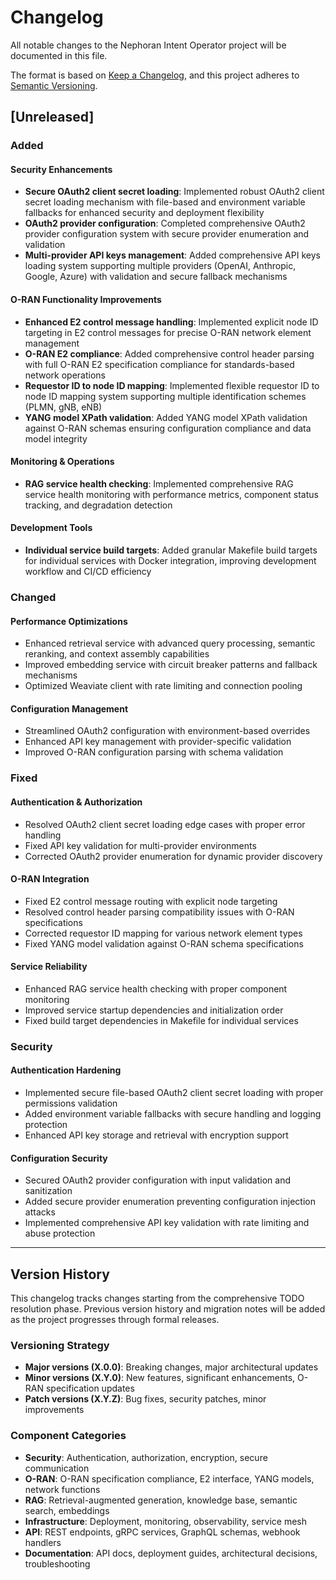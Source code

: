 # Changelog

All notable changes to the Nephoran Intent Operator project will be documented in this file.

The format is based on [Keep a Changelog](https://keepachangelog.com/en/1.0.0/),
and this project adheres to [Semantic Versioning](https://semver.org/spec/v2.0.0.html).

## [Unreleased]

### Added

#### Security Enhancements
- **Secure OAuth2 client secret loading**: Implemented robust OAuth2 client secret loading mechanism with file-based and environment variable fallbacks for enhanced security and deployment flexibility
- **OAuth2 provider configuration**: Completed comprehensive OAuth2 provider configuration system with secure provider enumeration and validation
- **Multi-provider API keys management**: Added comprehensive API keys loading system supporting multiple providers (OpenAI, Anthropic, Google, Azure) with validation and secure fallback mechanisms

#### O-RAN Functionality Improvements
- **Enhanced E2 control message handling**: Implemented explicit node ID targeting in E2 control messages for precise O-RAN network element management
- **O-RAN E2 compliance**: Added comprehensive control header parsing with full O-RAN E2 specification compliance for standards-based network operations
- **Requestor ID to node ID mapping**: Implemented flexible requestor ID to node ID mapping system supporting multiple identification schemes (PLMN, gNB, eNB)
- **YANG model XPath validation**: Added YANG model XPath validation against O-RAN schemas ensuring configuration compliance and data model integrity

#### Monitoring & Operations
- **RAG service health checking**: Implemented comprehensive RAG service health monitoring with performance metrics, component status tracking, and degradation detection

#### Development Tools
- **Individual service build targets**: Added granular Makefile build targets for individual services with Docker integration, improving development workflow and CI/CD efficiency

### Changed

#### Performance Optimizations
- Enhanced retrieval service with advanced query processing, semantic reranking, and context assembly capabilities
- Improved embedding service with circuit breaker patterns and fallback mechanisms
- Optimized Weaviate client with rate limiting and connection pooling

#### Configuration Management
- Streamlined OAuth2 configuration with environment-based overrides
- Enhanced API key management with provider-specific validation
- Improved O-RAN configuration parsing with schema validation

### Fixed

#### Authentication & Authorization
- Resolved OAuth2 client secret loading edge cases with proper error handling
- Fixed API key validation for multi-provider environments
- Corrected OAuth2 provider enumeration for dynamic provider discovery

#### O-RAN Integration
- Fixed E2 control message routing with explicit node targeting
- Resolved control header parsing compatibility issues with O-RAN specifications
- Corrected requestor ID mapping for various network element types
- Fixed YANG model validation against O-RAN schema specifications

#### Service Reliability
- Enhanced RAG service health checking with proper component monitoring
- Improved service startup dependencies and initialization order
- Fixed build target dependencies in Makefile for individual services

### Security

#### Authentication Hardening
- Implemented secure file-based OAuth2 client secret loading with proper permissions validation
- Added environment variable fallbacks with secure handling and logging protection
- Enhanced API key storage and retrieval with encryption support

#### Configuration Security
- Secured OAuth2 provider configuration with input validation and sanitization
- Added secure provider enumeration preventing configuration injection attacks
- Implemented comprehensive API key validation with rate limiting and abuse protection

---

## Version History

This changelog tracks changes starting from the comprehensive TODO resolution phase. 
Previous version history and migration notes will be added as the project progresses through formal releases.

### Versioning Strategy

- **Major versions (X.0.0)**: Breaking changes, major architectural updates
- **Minor versions (X.Y.0)**: New features, significant enhancements, O-RAN specification updates
- **Patch versions (X.Y.Z)**: Bug fixes, security patches, minor improvements

### Component Categories

- **Security**: Authentication, authorization, encryption, secure communication
- **O-RAN**: O-RAN specification compliance, E2 interface, YANG models, network functions
- **RAG**: Retrieval-augmented generation, knowledge base, semantic search, embeddings
- **Infrastructure**: Deployment, monitoring, observability, service mesh
- **API**: REST endpoints, gRPC services, GraphQL schemas, webhook handlers
- **Documentation**: API docs, deployment guides, architectural decisions, troubleshooting